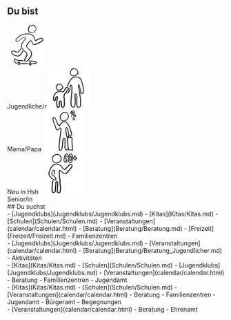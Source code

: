 ## Du bist

<label class="userselectioncontainer">
  <img onclick="showList(this)" id="Jugendlicher" src="images/startpage/Jugendlicher.png"><br>Jugendliche/r
</label>
<label class="userselectioncontainer">
  <img onclick="showList(this)" id="Eltern" src="images/startpage/Eltern.png"><br>Mama/Papa
</label>
<label class="userselectioncontainer">
  <img onclick="showList(this)" id="Neu_in_Hsh" src="images/startpage/Neu_in_Hsh.png"><br>Neu in Hsh
</label>
<label class="userselectioncontainer">
  <img onclick="showList(this)" id="Senior" src="images/startpage/Senior.png"><br>Senior/in
</label>
<br>
## Du suchst
<div id="listeKeineAngabe">
- [Jugendklubs](Jugendklubs/Jugendklubs.md)
- [Kitas](Kitas/Kitas.md)
- [Schulen](Schulen/Schulen.md)
- [Veranstaltungen](calendar/calendar.html)
- [Beratung](Beratung/Beratung.md)
- [Freizeit](Freizeit/Freizeit.md)
- Familienzentren
</div>
<div id="listeJugendlicher">
- [Jugendklubs](Jugendklubs/Jugendklubs.md)
- [Veranstaltungen](calendar/calendar.html)
- [Beratung](Beratung/Beratung_Jugendlicher.md)
- Aktivitäten
</div>
<div id="listeEltern">
- [Kitas](Kitas/Kitas.md)
- [Schulen](Schulen/Schulen.md)
- [Jugendklubs](Jugendklubs/Jugendklubs.md)
- [Veranstaltungen](calendar/calendar.html)
- Beratung
- Familienzentren
- Jugendamt
</div>
<div id="listeNeu_In_HsH">
- [Kitas](Kitas/Kitas.md)
- [Schulen](Schulen/Schulen.md)
- [Veranstaltungen](calendar/calendar.html)
- Beratung
- Familienzentren
- Jugendamt
- Bürgeramt
- Begegnungen
</div>
<div id="listeSenior">
- [Veranstaltungen](calendar/calendar.html)
- Beratung
- Ehrenamt
</div>

<script type="text/javascript">
  window.onload = function() {
  	document.title = "Hsh4You";
    preloadImages();
  }
  // format lists after page has loaded
  document.onload = function() {
  	formatLists();
  }
</script>
